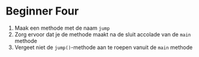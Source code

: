 # Beginner Four

1. Maak een methode met de naam `jump`
2. Zorg ervoor dat je de methode maakt na de sluit accolade van de `main` methode
3. Vergeet niet de `jump()`-methode aan te roepen vanuit de `main` methode